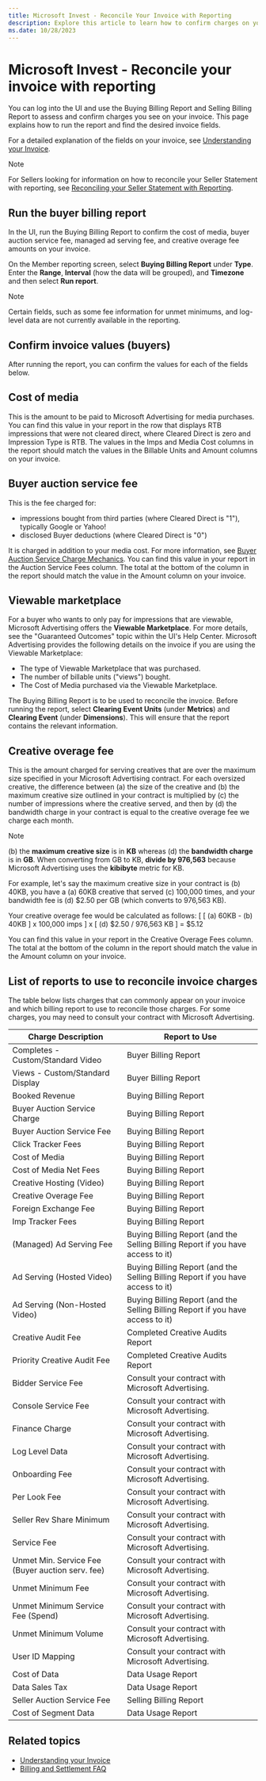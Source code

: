 ```yaml
---
title: Microsoft Invest - Reconcile Your Invoice with Reporting
description: Explore this article to learn how to confirm charges on your invoice using reports, and understand what the cost of media, buyer auction service fee, creative overage fee and other charges are.
ms.date: 10/28/2023
---
```


# Microsoft Invest - Reconcile your invoice with reporting

You can log into the UI and use the Buying Billing Report and Selling Billing Report to assess and confirm charges you see on your invoice. This page explains how to run the report and find the desired invoice fields.

For a detailed explanation of the fields on your invoice, see [Understanding your Invoice](understanding-your-invoice.md).

> [!NOTE]
> For Sellers looking for information on how to reconcile your Seller Statement with reporting, see [Reconciling your Seller Statement with Reporting](reconciling-your-seller-statement-with-reporting.md).

## Run the buyer billing report

In the UI, run the Buying Billing Report to confirm the cost of media, buyer auction service fee, managed ad serving fee, and creative overage fee amounts on your invoice.

On the Member reporting screen, select **Buying Billing Report** under **Type**. Enter the **Range**, **Interval** (how the data will be grouped), and **Timezone** and then select **Run report**.

> [!NOTE]
> Certain fields, such as some fee information for unmet minimums, and log-level data are not currently available in the reporting.

## Confirm invoice values (buyers)

After running the report, you can confirm the values for each of the fields below.

## Cost of media

This is the amount to be paid to Microsoft Advertising for media purchases. You can find this value in your report in the row that displays RTB impressions that were not cleared direct, where Cleared Direct is zero and Impression Type is RTB. The values in the Imps and Media Cost columns in the report should match the values in the Billable Units and Amount columns on your invoice.

## Buyer auction service fee

This is the fee charged for:

- impressions bought from third parties (where Cleared Direct is "1"), typically Google or Yahoo!
- disclosed Buyer deductions (where Cleared Direct is "0")

It is charged in addition to your media cost. For more information, see [Buyer Auction Service Charge Mechanics](buyer-auction-service-charge-mechanics.md). You can find this value in your report in the Auction Service Fees column. The total at the bottom of the column in the report should match the value in the Amount column on your invoice.

## Viewable marketplace

For a buyer who wants to only pay for impressions that are viewable, Microsoft Advertising offers the **Viewable Marketplace**. For more details, see the "Guaranteed Outcomes" topic within the UI's Help Center. Microsoft Advertising provides the following details on the invoice if you are using the Viewable Marketplace:

- The type of Viewable Marketplace that was purchased.
- The number of billable units ("views") bought.
- The Cost of Media purchased via the Viewable Marketplace.

The Buying Billing Report is to be used to reconcile the invoice. Before running the report, select **Clearing Event Units** (under **Metrics**) and **Clearing Event** (under **Dimensions**). This will ensure that the report contains the relevant information.

## Creative overage fee

This is the amount charged for serving creatives that are over the maximum size specified in your Microsoft Advertising contract. For each oversized creative, the difference between (a) the size of the creative and (b) the maximum creative size outlined in your contract is multiplied by (c) the number of impressions where the creative served, and then by (d) the bandwidth charge in your contract is equal to the creative overage fee we charge each month.

> [!NOTE]
> (b) the **maximum creative size** is in **KB** whereas (d) the **bandwidth charge** is in **GB**. When converting from GB to KB, **divide by 976,563** because Microsoft Advertising uses the **kibibyte** metric for KB.

For example, let's say the maximum creative size in your contract is (b) 40KB, you have a (a) 60KB creative that served (c) 100,000 times, and your bandwidth fee is (d) $2.50 per GB (which converts to 976,563 KB).

Your creative overage fee would be calculated as follows: [ [ (a) 60KB - (b) 40KB ] x 100,000 imps ] x [ (d) $2.50 / 976,563 KB ] = $5.12

You can find this value in your report in the Creative Overage Fees column. The total at the bottom of the column in the report should match the value in the Amount column on your invoice.

## List of reports to use to reconcile invoice charges

The table below lists charges that can commonly appear on your invoice and which billing report to use to reconcile those charges. For some charges, you may need to consult your contract with Microsoft Advertising.

| Charge Description | Report to Use |
|---|---|
| Completes - Custom/Standard Video | Buyer Billing Report |
| Views - Custom/Standard Display | Buyer Billing Report |
| Booked Revenue | Buying Billing Report |
| Buyer Auction Service Charge | Buying Billing Report |
| Buyer Auction Service Fee | Buying Billing Report |
| Click Tracker Fees | Buying Billing Report |
| Cost of Media | Buying Billing Report |
| Cost of Media Net Fees | Buying Billing Report |
| Creative Hosting (Video) | Buying Billing Report |
| Creative Overage Fee | Buying Billing Report |
| Foreign Exchange Fee | Buying Billing Report |
| Imp Tracker Fees | Buying Billing Report |
| (Managed) Ad Serving Fee | Buying Billing Report (and the Selling Billing Report if you have access to it) |
| Ad Serving (Hosted Video) | Buying Billing Report (and the Selling Billing Report if you have access to it) |
| Ad Serving (Non-Hosted Video) | Buying Billing Report (and the Selling Billing Report if you have access to it) |
| Creative Audit Fee | Completed Creative Audits Report |
| Priority Creative Audit Fee | Completed Creative Audits Report |
| Bidder Service Fee | Consult your contract with Microsoft Advertising. |
| Console Service Fee | Consult your contract with Microsoft Advertising. |
| Finance Charge | Consult your contract with Microsoft Advertising. |
| Log Level Data | Consult your contract with Microsoft Advertising. |
| Onboarding Fee | Consult your contract with Microsoft Advertising. |
| Per Look Fee | Consult your contract with Microsoft Advertising. |
| Seller Rev Share Minimum | Consult your contract with Microsoft Advertising. |
| Service Fee | Consult your contract with Microsoft Advertising. |
| Unmet Min. Service Fee (Buyer auction serv. fee) | Consult your contract with Microsoft Advertising. |
| Unmet Minimum Fee | Consult your contract with Microsoft Advertising. |
| Unmet Minimum Service Fee (Spend) | Consult your contract with Microsoft Advertising. |
| Unmet Minimum Volume | Consult your contract with Microsoft Advertising. |
| User ID Mapping | Consult your contract with Microsoft Advertising. |
| Cost of Data | Data Usage Report |
| Data Sales Tax | Data Usage Report |
| Seller Auction Service Fee | Selling Billing Report |
| Cost of Segment Data | Data Usage Report |

## Related topics

- [Understanding your Invoice](understanding-your-invoice.md)
- [Billing and Settlement FAQ](billing-faq.md)

